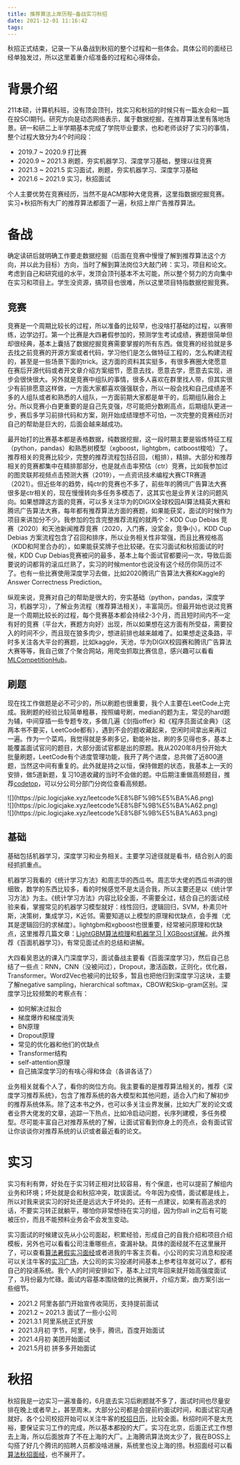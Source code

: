```yaml
---
title: 推荐算法上岸历程—备战实习秋招
date: 2021-12-01 11:16:42
tags:
---
```

秋招正式结束，记录一下从备战到秋招的整个过程和一些体会。具体公司的面经已经单独发过，所以这里着重介绍准备的过程和心得体会。

# 背景介绍
211本硕，计算机科班，没有顶会顶刊，找实习和秋招的时候只有一篇水会和一篇在投SCI期刊。研究方向是动态网络表示，属于数据挖掘，在推荐算法里有落地场景。研一和研二上半学期基本完成了学院毕业要求，也和老师谈好了实习的事情，整个过程大致分为4个时间段：

* 2019.7 ~ 2020.9 打比赛
* 2020.9 ~ 2021.3 刷题，夯实机器学习、深度学习基础，整理以往竞赛
* 2021.3 ~ 2021.5 实习面试，刷题，夯实机器学习、深度学习基础
* 2021.6 ~ 2021.9 实习，秋招面试

个人主要优势在竞赛经历，当然不是ACM那种大佬竞赛，这里指数据挖掘竞赛。实习+秋招所有大厂的推荐算法都面了一遍，秋招上岸广告推荐算法。

# 备战
确定读研后就明确工作要走数据挖掘（后面在竞赛中慢慢了解到推荐算法这个方向，并以此为目标）方向，当时了解到算法岗位3大敲门砖：实习，项目和论文。考虑到自己和研究组的水平，发顶会顶刊基本不太可能，所以整个努力的方向集中在实习和项目上。学生没资源，搞项目也很难，所以这里项目特指数据挖掘竞赛。

## 竞赛
竞赛是一个周期比较长的过程，所以准备的比较早，也没啥打基础的过程，以赛带练，边学边打。第一个比赛是大四暑假参加的，预测学生考试成绩，赛题很简单但却很经典，基本上囊括了数据挖掘竞赛需要掌握的所有东西。做竞赛的经验就是多去找之前竞赛的开源方案或者代码，学习他们是怎么做特征工程的，怎么构建流程的，甚至是一些场景下面的trick。这方面的资料其实挺多，有很多赛圈大佬愿意在赛后开源代码或者开文章介绍方案细节，愿意去找，愿意去学，愿意去实现，进步会很快很大。另外就是竞赛中组队的事情，很多人喜欢在群里找人带，但其实很少有前排愿意这样做，一方面大家都喜欢强强联合，所以一般会找和自己成绩差不多的人组队或者和熟悉的人组队，一方面前期大家都是单干的，后期组队融合上分。所以竞赛小白更重要的是自己先变强，尽可能把分数刷高点，后期组队更进一步，赛后多学习前排代码和方案，刚开始成绩理想不可怕，一次完整的竞赛经历对自己的帮助是巨大的，后面会越来越成功。

最开始打的比赛基本都是表格数据，纯数据挖掘，这一段时期主要是锻炼特征工程（python，pandas）和熟悉树模型（xgboost，lightgbm，catboost梭哈）了。推荐相关的竞赛比较少，完整的推荐流程包括召回，（粗排），精排。大部分和推荐相关的竞赛都集中在精排那部分，也是就点击率预估（ctr）竞赛，比如我参加过的图灵联邦视频点击预测大赛（2019），一点资讯技术编程大赛CTR赛道（2021）。但近些年的趋势，纯ctr的竞赛也不多了，前些年的腾讯广告算法大赛很多是ctr相关的，现在慢慢转向多任务多模态了，这其实也是业界关注的问题风向。如果想蹲这方面的竞赛，可以多关注华为的DIGIX全球校园AI算法精英大赛和腾讯广告算法大赛，每年都有推荐算法方面的赛题，如果能获奖，面试的时候作为项目来讲加分不少。我参加的包含完整推荐流程的就两个：KDD Cup Debias 竞赛（2020）和天池新闻推荐竞赛（2020，入门赛，没奖金，竞争小）。KDD Cup Debias 方案流程包含了召回和排序，所以业务相关性非常强，而且比赛规格高（KDD和阿里合办的），如果能获奖牌子也比较硬。在实习面试和秋招面试的时候，KDD Cup Debias竞赛被问的最多，基本上每个面试官都要问一次，导致后面要说的词都背的滚瓜烂熟了，实习的时候mentor也说没有这个经历你简历过不了。也有一些比赛使用深度学习去做，比如2020腾讯广告算法大赛和Kaggle的Answer Correctness Prediction。

纵观来说，竞赛对自己的帮助是很大的，夯实基础（python，pandas，深度学习，机器学习），了解业务流程（推荐算法相关），丰富简历。但最开始也说过竞赛是一个周期比较长的过程，每个竞赛基本都会持续2-3个月，而且短时间内不一定有好的竞赛（平台大，赛题方向好）出现，所以如果想在这方面有所受益，需要投入的时间不少，而且现在狼多肉少，想进前排也越来越难了。如果想走这条路，平时多关注各大平台的赛题，比如kaggle，天池，华为DIGIX校园赛和腾讯广告算法大赛等等，我自己做了个聚合网站，用爬虫抓取比赛信息，感兴趣可以看看[MLCompetitionHub](https://www.logicjake.xyz/MLCompetitionHub)。

## 刷题
现在找工作做题是必不可少的，所以刷题也很重要，我个人主要在LeetCode上完成。我刷题的经验比较简单粗暴，按照编号刷，median的题为主，常见的hard题为辅，中间穿插一些专题专攻，多做几遍《剑指offer》和《程序员面试金典》（这两本书不要买，LeetCode都有），遇到不会的题收藏起来，空闲时间拿出来再过一遍。作为一个菜鸡，我觉得就是多刷多记，勤能补拙，刷的多见得也多，基本上能覆盖面试官问的题目，大部分面试官都是出的原题。我从2020年8月份开始大批量刷题，LeetCode有个进度管理功能，我开了两个进度，总共做了近800道题，当然这中间有重复的。此外就是持之以恒，保持做题的状态，我基本上一天的安排，做5道新题，复习10道收藏的当时不会做的题。中后期注重做高频题目，推荐[codetop](https://codetop.cc/)，可以分公司分部门分岗位查看高频题。

<div style="margin: auto">![](https://pic.logicjake.xyz/leetcode%E8%BF%9B%E5%BA%A6.png)</div>
<div style="margin: auto">![](https://pic.logicjake.xyz/leetcode%E8%BF%9B%E5%BA%A62.png)</div>
<div style="margin: auto">![](https://pic.logicjake.xyz/leetcode%E8%BF%9B%E5%BA%A63.png)</div>


## 基础
基础包括机器学习，深度学习和业务相关。主要学习途径就是看书，结合别人的面经抓抓重点。

机器学习我看的《统计学习方法》和周志华的西瓜书。周志华大佬的西瓜书讲的很细致，数学的东西比较多，看的时候感觉不是太适合我，所以主要还是以《统计学习方法》为主。《统计学习方法》内容比较全面，不需要全过，结合自己的面试经验来看，掌握常见的机器学习模型就好：线性回归，逻辑回归，SVM，朴素贝叶斯，决策树，集成学习，K近邻。需要知道以上模型的原理和优缺点，会手推（尤其是逻辑回归的求梯度）。lightgbm和xgboost也很重要，经常被问原理和优缺点，这里推荐几篇文章：[LightGBM算法梳理](https://zhuanlan.zhihu.com/p/78293497)和[机器学习 | XGBoost详解](https://zhuanlan.zhihu.com/p/142413825)。此外推荐《百面机器学习》，有常见面试点的总结和讲解。

大四看吴恩达的课入门深度学习，面试备战主要看《百面深度学习》，然后自己总结了一些点：RNN，CNN（没被问过），Dropout，激活函数，正则化，优化器，Transformer。Word2Vec也被问的比较多，暂且也把他归到深度学习这块，主要了解negative sampling，hierarchical softmax，CBOW和Skip-gram区别。深度学习比较频繁的考察点有：
* 如何解决过拟合
* 梯度爆炸和梯度消失
* BN原理
* Dropout原理
* 常见的优化器和他们的优缺点
* Transformer结构
* self-attention原理
* 自己搞深度学习的有啥心得和体会（各讲各话了）

业务相关就看个人了，看你的岗位方向。我主要看的是推荐算法相关的，推荐《深度学习推荐系统》，包含了推荐系统的各大模型和其他问题，适合入门和了解初步的推荐系统体系。除了这本书之外，也可以多关注业界发展，比如大厂发的论文或者业界大佬发的文章，追踪一下热点，比如冷启动问题，长序列建模，多任务模型。尽可能丰富自己对推荐系统的了解，让面试官看到你身上的亮点，会有面试官让你谈谈你对推荐系统的认识或者最近看的论文。

# 实习
实习有利有弊，好处在于实习转正相对比较容易，有个保底，也可以提前了解组内业务和环境；坏处就是会和秋招冲突，耽误面试。今年因为疫情，面试都是线上，所以对我来说实习的好处还是远远大于坏处的。还有一点建议，如果有高追求的话，不要实习转正就躺平，哪怕你非常想待在实习的组，因为你all in之后有可能被压价，而且不能预料业务会不会发生变动。

实习面试的时候建议先从小公司面起，积累经验，形成自己的自我介绍和项目介绍模板，另外也可以看看公司注重哪些点，查漏补缺。具体的面经就不在这里展开了，可以查看[算法暑假实习面经](https://www.logicjake.xyz/2021/03/23/2021%E6%8E%A8%E5%B9%BF%E6%90%9C%E6%9A%91%E5%81%87%E5%AE%9E%E4%B9%A0%E9%9D%A2%E7%BB%8F/)或者进我的牛客主页看。小公司的实习消息和投递可以关注牛客的[实习广场](https://nowpick.nowcoder.com/w/intern/center)，大公司的实习投递时间基本上参考往年就可以了，都有自己的投递系统。我个人的时间安排如下，基本上过完年回来就开始高强度面试了，3月份最为忙碌。面试内容基本围绕做的比赛展开，介绍方案，由方案引出一些细节。

* 2021.2 阿里各部门开始宣传收简历，支持提前面试
* 2021.2 ~ 2021.3 面试了一些小公司
* 2021.3.1 阿里系统正式开放
* 2021.3月初 字节，阿里，快手，腾讯，百度开始面试
* 2021.4月初 美团开始面试 
* 2021.5月初 拼多多开始面试 

# 秋招
秋招我是一边实习一遍准备的，6月底去实习后刷题就不多了，面试时间也尽量安排在晚上或者早上，甚至周末。大部分公司都是会提前约面试时间，和面试官沟通就好。各个公司校招开始可以关注牛客的[校招日历](https://www.nowcoder.com/school/schedule?firstScroll=true)，比较全面。秋招时间不是太充裕，要保证实习工作的完成，所以基本都投的大厂。实习在北京，后面正式工作想去上海，所以后面放弃了不在上海的大厂。上海腾讯算法岗太少了，我在BOSS上勾搭了好几个腾讯的招聘人员都没啥进展，系统里也没上海的捞。秋招面经可以看[算法秋招面经](https://www.logicjake.xyz/2021/07/03/2021%E6%8E%A8%E5%B9%BF%E6%90%9C%E7%AE%97%E6%B3%95%E7%A7%8B%E6%8B%9B%E9%9D%A2%E7%BB%8F/)，也不展开了。